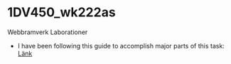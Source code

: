 # 1DV450_wk222as
Webbramverk Laborationer

* I have been following this guide to accomplish major parts of this task:  [Länk](https://www.railstutorial.org/book/frontmatter)
